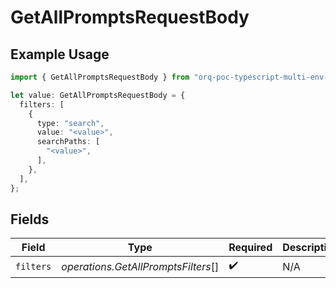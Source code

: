 # GetAllPromptsRequestBody

## Example Usage

```typescript
import { GetAllPromptsRequestBody } from "orq-poc-typescript-multi-env-version/models/operations";

let value: GetAllPromptsRequestBody = {
  filters: [
    {
      type: "search",
      value: "<value>",
      searchPaths: [
        "<value>",
      ],
    },
  ],
};
```

## Fields

| Field                               | Type                                | Required                            | Description                         |
| ----------------------------------- | ----------------------------------- | ----------------------------------- | ----------------------------------- |
| `filters`                           | *operations.GetAllPromptsFilters*[] | :heavy_check_mark:                  | N/A                                 |
